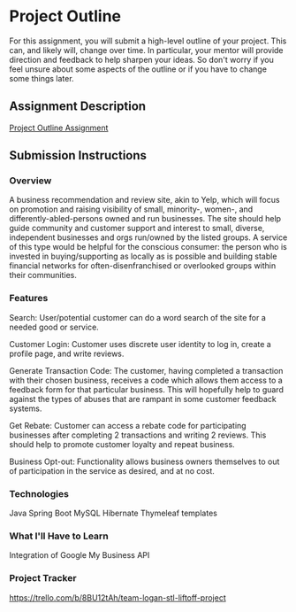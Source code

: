 # Project Outline
For this assignment, you will submit a high-level outline of your project. This can, and likely will, change over time. In particular, your mentor will provide direction and feedback to help sharpen your ideas. So don't worry if you feel unsure about some aspects of the outline or if you have to change some things later.

## Assignment Description
[Project Outline Assignment](https://education.launchcode.org/liftoff/modules/assignments/project-outline)

## Submission Instructions

### Overview
A business recommendation and review site, akin to Yelp, which will focus on promotion and
raising visibility of small, minority-, women-, and differently-abled-persons owned and run businesses.
The site should help guide community and customer support and interest to small, diverse, independent businesses
and orgs run/owned by the listed groups. A service of this type would be helpful for the conscious consumer: the person 
who is invested in buying/supporting as locally as is possible and building stable financial networks for
often-disenfranchised or overlooked groups within their communities. 

### Features
Search:  User/potential customer can do a word search of the site for a needed good or service.

Customer Login:  Customer uses discrete user identity to log in, create a profile page, and write reviews.

Generate Transaction Code:  The customer, having completed a transaction with their chosen business, receives a code
which allows them access to a feedback form for that particular business. This will hopefully help
to guard against the types of abuses that are rampant in some customer feedback systems.

Get Rebate:  Customer can access a rebate code for participating businesses after completing 2 transactions and writing 2 reviews.
This should help to promote customer loyalty and repeat business.

Business Opt-out:  Functionality allows business owners themselves to out of participation
in the service as desired, and at no cost.

### Technologies
Java
Spring Boot
MySQL
Hibernate
Thymeleaf templates

### What I'll Have to Learn
Integration of Google My Business API

### Project Tracker
https://trello.com/b/8BU12tAh/team-logan-stl-liftoff-project
